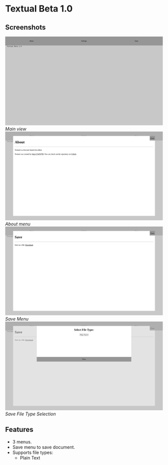 # Textual Beta 1.0

## Screenshots

![Main](<Main.png>)
*Main view*
![About Menu](<About menu.png>)
*About menu*
![Save Menu](<Save menu.png>)
*Save Menu*
![Save File Type Select](<Save file type select.png>)
*Save File Type Selection*

## Features

- 3 menus.
- Save menu to save document.
- Supports file types:
  - Plain Text